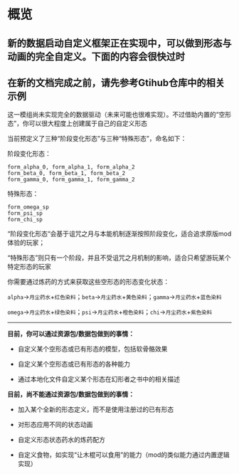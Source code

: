 # 概览

## 新的数据启动自定义框架正在实现中，可以做到形态与动画的完全自定义。下面的内容会很快过时

## 在新的文档完成之前，请先参考Gtihub仓库中的相关示例

这一模组尚未实现完全的数据驱动（未来可能也很难实现）。不过借助内置的“空形态”，你可以很大程度上创建属于自己的自定义形态

当前预定义了三种“阶段变化形态”与三种“特殊形态”，命名如下：

阶段变化形态：

```
form_alpha_0, form_alpha_1, form_alpha_2
form_beta_0, form_beta_1, form_beta_2
form_gamma_0, form_gamma_1, form_gamma_2
```

特殊形态：

```
form_omega_sp
form_psi_sp
form_chi_sp
```

“阶段变化形态“会基于诅咒之月与本能机制逐渐按照阶段变化，适合追求原版mod体验的玩家；

“特殊形态”则只有一个阶段，并且不受诅咒之月机制的影响，适合只希望游玩某个特定形态的玩家



你需要通过炼药的方式来获取这些空形态的形态变化状态：

`alpha`→`月尘药水`+`红色染料`；`beta`→`月尘药水`+`黄色染料`；`gamma`→`月尘药水`+`蓝色染料`

`omega`→`月尘药水`+`绿色染料`；`psi`→`月尘药水`+`橙色染料`；`chi`→`月尘药水`+`紫色染料`

---

**目前，你可以通过资源包/数据包做到的事情：**

- 自定义某个空形态或已有形态的模型，包括软骨骼效果

- 自定义某个空形态或已有形态的各种能力

- 通过本地化文件自定义某个形态在幻形者之书中的相关描述


**目前，尚不能通过资源包/数据包做到的事情：**

- 加入某个全新的形态定义，而不是使用注册过的已有形态

- 对形态应用不同的状态动画

- 自定义形态状态药水的炼药配方

- 自定义食物，如实现“让木棍可以食用”的能力（mod的类似能力通过内置逻辑实现）

